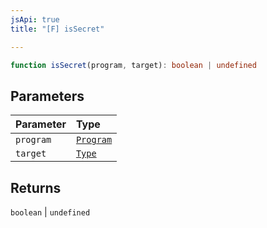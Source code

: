 ```yaml
---
jsApi: true
title: "[F] isSecret"

---
```

```ts
function isSecret(program, target): boolean | undefined
```

## Parameters

| Parameter | Type |
| :------ | :------ |
| `program` | [`Program`](../interfaces/Program.md) |
| `target` | [`Type`](../type-aliases/Type.md) |

## Returns

`boolean` \| `undefined`
